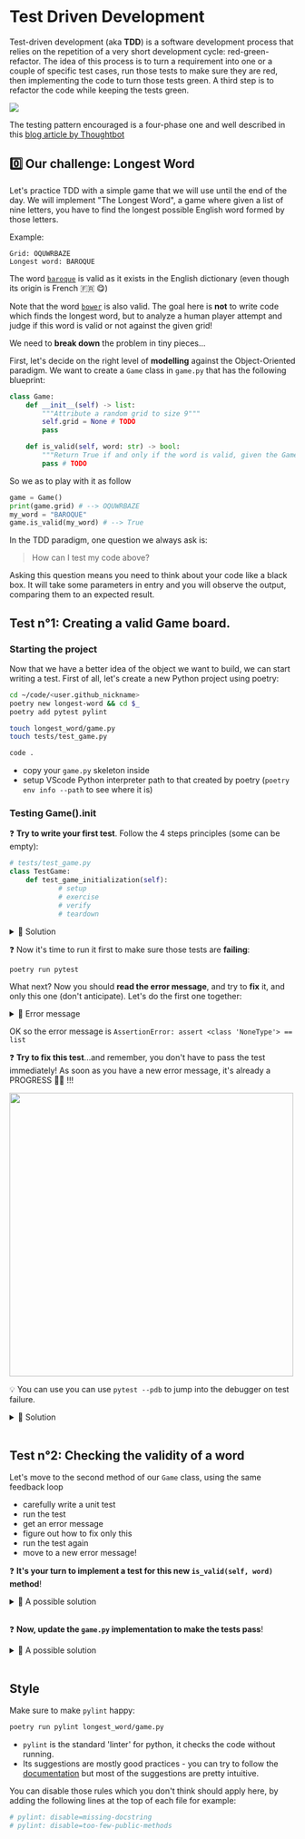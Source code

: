 # Test Driven Development

Test-driven development (aka **TDD**) is a software development process that relies on the repetition of a very short development cycle: red-green-refactor. The idea of this process is to turn a requirement into one or a couple of specific test cases, run those tests to make sure they are red, then implementing the code to turn those tests green. A third step is to refactor the code while keeping the tests green.

![](https://res.cloudinary.com/wagon/image/upload/v1560715040/tdd_y0eq2v.png)

The testing pattern encouraged is a four-phase one and well described in this [blog article by Thoughtbot](https://robots.thoughtbot.com/four-phase-test)

## 0️⃣ Our challenge: Longest Word

Let's practice TDD with a simple game that we will use until the end of the day. We will implement "The Longest Word", a game where given a list of nine letters, you have to find the longest possible English word formed by those letters.

Example:

```
Grid: OQUWRBAZE
Longest word: BAROQUE
```

The word [`baroque`](https://en.wiktionary.org/wiki/baroque) is valid as it exists in the English dictionary (even though its origin is French 🇫🇷 😋)

Note that the word [`bower`](https://en.wiktionary.org/wiki/bower) is also valid. The goal here is **not** to write code which finds the longest word, but to analyze a human player attempt and judge if this word is valid or not against the given grid!

We need to **break down** the problem in tiny pieces...

First, let's decide on the right level of **modelling** against the Object-Oriented paradigm.
We want to create a `Game` class in `game.py` that has the following blueprint:

```python
class Game:
    def __init__(self) -> list:
        """Attribute a random grid to size 9"""
        self.grid = None # TODO
        pass

    def is_valid(self, word: str) -> bool:
        """Return True if and only if the word is valid, given the Game's grid"""
        pass # TODO
```

So we as to play with it as follow

```python
game = Game()
print(game.grid) # --> OQUWRBAZE
my_word = "BAROQUE"
game.is_valid(my_word) # --> True
```

In the TDD paradigm, one question we always ask is:

> How can I test my code above?

Asking this question means you need to think about your code like a black box. It will take some parameters in entry and you will observe the output, comparing them to an expected result.


## Test n°1: Creating a valid Game board.

### Starting the project

Now that we have a better idea of the object we want to build, we can start writing a test. First of all, let's create a new Python project using poetry:

```bash
cd ~/code/<user.github_nickname>
poetry new longest-word && cd $_
poetry add pytest pylint

touch longest_word/game.py
touch tests/test_game.py

code .
```

- copy your `game.py` skeleton inside
- setup VScode Python interpreter path to that created by poetry (`poetry env info --path` to see where it is)

### Testing Game().__init__

❓ **Try to write your first test**. Follow the 4 steps principles (some can be empty):

```python
# tests/test_game.py
class TestGame:
    def test_game_initialization(self):
            # setup
            # exercise
            # verify
            # teardown
```

<details>
  <summary markdown='span'>🎁  Solution</summary>

```python
# tests/test_game.py
from longest_word.game import Game

class TestGame:
    def test_game_initialization(self):
            # setup
            new_game = Game()

            # exercise
            grid = new_game.grid

            # verify
            assert type(grid) == list
            assert len(grid) == 9
            for letter in grid:
                assert letter in string.ascii_uppercase

```

</details>


❓ Now it's time to run it first to make sure those tests are **failing**:

```bash
poetry run pytest
```

What next? Now you should **read the error message**, and try to **fix** it, and only this one (don't anticipate). Let's do the first one together:
<details>
  <summary markdown='span'>👀 Error message </summary>

```bash
============================== test session starts ===============================
platform linux -- Python 3.8.14, pytest-7.2.0, pluggy-1.0.0 -- /home/brunolajoie/.cache/pypoetry/virtualenvs/longest-word-IGw-ZBuq-py3.8/bin/python
cachedir: .pytest_cache
rootdir: /home/brunolajoie/code/brunolajoie/longest-word, configfile: pyproject.toml
collected 1 item

tests/test_game.py::TestGame::test_game_initialization FAILED              [100%]

==================================== FAILURES ====================================
_______________________ TestGame.test_game_initialization ________________________

self = <tests.test_game.TestGame object at 0x7f0c169e4af0>

    def test_game_initialization(self):
        new_game = Game()
        grid = new_game.grid
>       assert type(grid) == list
E       AssertionError: assert <class 'NoneType'> == list
E        +  where <class 'NoneType'> = type(None)

tests/test_game.py:8: AssertionError
============================ short test summary info =============================
FAILED tests/test_game.py::TestGame::test_game_initialization - AssertionError: assert <class 'NoneType'> == list
=============================== 1 failed in 0.03s ================================
```

</details>


OK so the error message is `AssertionError: assert <class 'NoneType'> == list`

❓ **Try to fix this test**...and remember, you don't have to pass the test immediately! As soon as you have a new error message, it's already a PROGRESS 🎉🎉 !!!

<img src="https://res.cloudinary.com/wagon/image/upload/v1560715000/new-error_pvqomj.jpg" width=500>

💡 You can use you can use `pytest --pdb` to jump into the debugger on test failure.

<details><summary markdown='span'>🎁 Solution
</summary>

One possible implementation is:

```python
# game.py

import string
import random

class Game:
    def __init__(self):
        self.grid = []
        for _ in range(9):
            self.grid.append(random.choice(string.ascii_uppercase))
```

</details>

<br>

## Test n°2: Checking the validity of a word

Let's move to the second method of our `Game` class, using the same feedback loop

- carefully write a unit test
- run the test
- get an error message
- figure out how to fix only this
- run the test again
- move to a new error message!


❓ **It's your turn to implement a test for this new `is_valid(self, word)` method**!

<details><summary markdown='span'>🎁 A possible solution
</summary>

A possible implementation of the test would be:

```python
# tests/test_game.py

# [...]

    def test_empty_word_is_invalid(self):
        # setup
        new_game = Game()
        # verify
        assert new_game.is_valid('') is False


    def test_is_valid(self):
        # setup
        new_game = Game()
        test_grid = 'KWEUEAKRZ'
        test_word = 'EUREKA'
        # exercice
        new_game.grid = list(test_grid) # Force the grid to a test case
        # verify
        assert new_game.is_valid(test_word) is True
        # teardown
        assert new_game.grid == list(test_grid) # Make sure the grid remained untouched

    def test_is_invalid(self):
        # setup
        new_game = Game()
        test_grid = 'KWEUEAKRZ'
        test_word = 'SANDWICH'
        # exerice
        new_game.grid = list(test_grid) # Force the grid to a test case
        # verify
        assert new_game.is_valid(test_word) is False
        # teardown
        assert new_game.grid == list(test_grid) # Make sure the grid remained untouched

```
</details>

<br>


❓ **Now, update the `game.py` implementation to make the tests pass**!

<details><summary markdown='span'>🎁 A possible solution
</summary>

A possible implementation is:

```python
# game.py

# [...]

    def is_valid(self, word):
        if not word:
            return False
        letters = self.grid.copy() # Consume letters from the grid
        for letter in word:
            if letter in letters:
                letters.remove(letter)
            else:
                return False
        return True
```

</details>

<br>


## Style

Make sure to make `pylint` happy:

```bash
poetry run pylint longest_word/game.py
```

- `pylint` is the standard 'linter' for python, it checks the code without running.
- Its suggestions are mostly good practices - you can try to follow the [documentation](https://pylint.pycqa.org/en/latest/) but most of the suggestions are pretty intuitive.

You can disable those rules which you don't think should apply here, by adding the following lines at the top of each file for example:

```python
# pylint: disable=missing-docstring
# pylint: disable=too-few-public-methods
```
